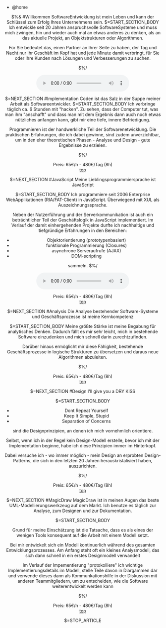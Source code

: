 <div class="content">
<nav id="breadcrumb"><ul><li>@home</li></ul></nav>

<article><section><header>
$%&
#Willkommen
SoftwareEntwicklung ist mein Leben und kann der Schlüssel zum Erfolg Ihres Unternehmens sein.
$=START_SECTION_BODY
Ich entwickle seit 20 Jahren anspruchsvolle
SoftwareSysteme und muss mich zwingen, hin und wieder auch mal an
etwas anderes zu denken, als an das aktuelle Projekt, an
Objektstrukturen oder Algorithmen.

Für Sie bedeutet das, einen Partner an Ihrer Seite zu haben, der Tag
und Nacht nur Ihr Geschäft im Kopf hat und jede Minute damit
verbringt, für Sie oder Ihre Kunden nach Lösungen und Verbesserungen zu suchen.

$%/
<p>
    <audio controls>
        <source src="/co/framlin/audio/frm-warum-swe" type="audio/ogg">
        Your browser does not support the audio element.
    </audio>
</p>


<!--
<audio id="loop">
   <source src="/co/framlin/audio/frm-warum-swe" type="audio/ogg" />
<p>Dieser Browser unterstützt HTML5 audio nicht</p>
</audio>

<form>
   <input type="button" value="Play" onclick="play()" />
   <input type="button" value="Pause" onclick="pause()" />
   <input type="button" value="Rewind" onclick="rewind()" />
</form>

<script type="text/javascript">
   var audio = document.getElementById('loop');
   function play() { audio.play(); }
   function pause() { audio.pause(); }
   function rewind() { audio.currentTime = 0; }
</script>
-->

$=NEXT_SECTION
#Implementation
Coden ist das Salz in der Suppe meiner Arbeit als
Softwareentwickler.
$=START_SECTION_BODY
Ich verbringe täglich ca. 6 Stunden mit "hacken". Zu sehen,
dass der Computer tut, was man ihm "anschafft" und dass man mit
dem Ergebnis dann auch noch etwas nützliches anfangen kann,
gibt mir eine tiefe, innere Befriedigung.

Programmieren ist der handwerkliche Teil der
Softwarenetwicklung. Die praktischen Erfahrungen, die ich dabei
gewinne, sind zudem unverzichtbar, um in den eher theoretischen
Phasen - Analyse und Design - gute Ergebnisse zu erzielen.
    
$%/    
<footer><div class="msg"> Preis: 65€/h - 480€/Tag (8h)</div><nav><a href="#home">top</a></nav></footer>

$=NEXT_SECTION
#JavaScript
Meine Lieblingsprogrammiersprache ist JavaScript

$=START_SECTION_BODY
Ich programmiere seit 2006 Enterprise WebApplikationen
(RIA/FAT-Client) in JavaScript. Überwiegend mit XUL als
Auszeichnungssprache.

Neben der Nutzerführung und der Serverkommunikation ist auch
ein beträchtlicher Teil der Geschäftslogik in JavaScript
implementiert. Im Verlauf der damit einhergehenden Projekte durfte ich nachhaltige
und tiefgründige Erfahrungen in den Bereichen:

- Objektorientierung (prototypenbasiert)
- funktionale Programmierung (Closures)
- asynchrone Serveraufrufe (AJAX)
- DOM-scripting

sammeln.
$%/

<p>
    <audio controls>
        <source src="/co/framlin/audio/frm-js" type="audio/ogg">
        Your browser does not support the audio element.
    </audio>
</p>

<footer><div class="msg"> Preis: 65€/h - 480€/Tag (8h)</div><nav><a href="#home">top</a></nav></footer>

$=NEXT_SECTION
#Analysis
Die Analyse bestehender Software-Systeme und Geschäftsprozesse ist
meine Kernkompetenz

$=START_SECTION_BODY
Meine größte Stärke ist meine Begabung für analytisches
Denken. Dadurch fällt es mir sehr leicht, mich in bestehende
Software einzudenken und mich schnell darin zurechtzufinden.

Darüber hinaus ermöglicht mir diese Fähigkeit, bestehende
Geschäftsprozesse in logische Strukturen zu übersetzen und
daraus neue Algorithmen abzuleiten.
    
$%/
<footer><div class="msg"> Preis: 65€/h - 480€/Tag (8h)</div><nav><a href="#home">top</a></nav></footer>

$=NEXT_SECTION
#Design
I'll give you a DRY KISS

$=START_SECTION_BODY

- Dont Repeat Yourself
- Keep It Simple, Stupid
- Separation of Concerns

sind die Designprinzipien, an denen ich mich vornehmlich orientiere.

Selbst, wenn ich in der Regel kein Design-Modell erstelle, bevor ich mit der Implementation beginne, 
habe ich diese Prinzipien immer im Hinterkopf.

Dabei versuche ich - wo immer möglich - mein Design an erprobten Design-Patterns, 
die sich in den letzten 20 Jahren herauskristalisiert haben, auszurichten.


$%/
<footer><div class="msg"> Preis: 65€/h - 480€/Tag (8h)</div><nav><a href="#home">top</a></nav></footer>

$=NEXT_SECTION
#MagicDraw
MagicDraw ist in meinen Augen das beste UML-Modellierungswerkzeug
auf dem Markt. Ich benutze es täglich zur Analyse, zum Designen
und zur Dokumentation.

$=START_SECTION_BODY

Grund für meine Einschätzung ist die Tatsache, dass es als
eines der wenigen Tools konsequent auf die Arbeit mit einem Modell
setzt.

Bei mir entwickelt sich ein Modell kontinuerlich während des
gesamten Entwicklungsprozesses. Am Anfang steht oft ein kleines
Analysmodell, das sich dann schnell in ein erstes Designmodell
verwandelt

Im Verlauf der Impementierung "protokolliere" ich wichtige
Implementierungsdetails im Modell, stelle Teile davon in
Diargammen dar und verwende dieses dann als Kommunkationshilfe in
der Diskussion mit anderen Teammitgliedern, um zu entscheiden, wie
die Software weiterentwickelt werden kann

$%/
<footer><div class="msg"> Preis: 65€/h - 480€/Tag (8h)</div><nav><a href="#home">top</a></nav></footer>

$=STOP_ARTICLE

</div> <!-- /content -->
